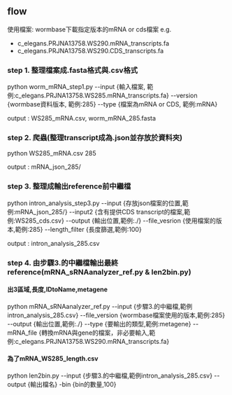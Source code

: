 ## flow 
使用檔案:
wormbase下載指定版本的mRNA or cds檔案
e.g. 
  * c_elegans.PRJNA13758.WS290.mRNA_transcripts.fa
  * c_elegans.PRJNA13758.WS290.CDS_transcripts.fa

### step 1. 整理檔案成.fasta格式與.csv格式
python worm_mRNA_step1.py --input {輸入檔案, 範例:c_elegans.PRJNA13758.WS285.mRNA_transcripts.fa} --version {wormbase資料版本, 範例:285} --type {檔案為mRNA or CDS, 範例:mRNA}

output : WS285_mRNA.csv, worm_mRNA_285.fasta
### step 2. 爬蟲(整理transcript成為.json並存放於資料夾)
python WS285_mRNA.csv 285

output : mRNA_json_285/

### step 3. 整理成輸出reference前中繼檔
python intron_analysis_step3.py --input {存放json檔案的位置,範例:mRNA_json_285/} --input2 {含有提供CDS transcript的檔案,範例:WS285_cds.csv} --output {輸出位置,範例:./} --file_vesrion {使用檔案的版本,範例:285} --length_filter {長度篩選,範例:100}

output : intron_analysis_285.csv

### step 4. 由步驟3.的中繼檔輸出最終reference(mRNA_sRNAanalyzer_ref.py & len2bin.py)
#### 出3區域,長度,IDtoName,metagene
python mRNA_sRNAanalyzer_ref.py --input {步驟3.的中繼檔,範例intron_analysis_285.csv} --file_version {wormbase檔案使用的版本,範例:285} --output {輸出位置,範例:./} --type {要輸出的類型,範例:metagene} --mRNA_file {轉換mRNA與gene的檔案，非必要輸入,範例:c_elegans.PRJNA13758.WS290.mRNA_transcripts.fa}
#### 為了mRNA_WS285_length.csv
python len2bin.py --input {步驟3.的中繼檔,範例intron_analysis_285.csv} --output {輸出檔名} -bin {bin的數量,100}



